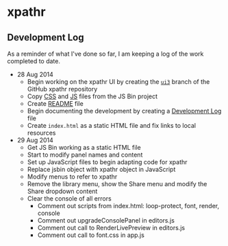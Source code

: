 # xpathr


## Development Log

As a reminder of what I've done so far, I am keeping a log of the work completed to date.

 - 28 Aug 2014
 	 - Begin working on the xpathr UI by creating the [`ui3`](https://github.com/bauhouse/xpathr/tree/ui3) branch of the GitHub xpathr repository
 	 - Copy [CSS](https://github.com/jsbin/jsbin/tree/master/public/css) and [JS](https://github.com/jsbin/jsbin/tree/master/public/js) files from the JS Bin project
 	 - Create [README](https://github.com/bauhouse/xpathr/tree/ui3/README.md) file
 	 - Begin documenting the development by creating a [Development Log](https://github.com/bauhouse/xpathr/tree/ui3/docs/log.md) file
 	 - Create `index.html` as a static HTML file and fix links to local resources
 - 29 Aug 2014
   - Get JS Bin working as a static HTML file
   - Start to modify panel names and content
   - Set up JavaScript files to begin adapting code for xpathr
   - Replace jsbin object with xpathr object in JavaScript
   - Modify menus to refer to xpathr
   - Remove the library menu, show the Share menu and modify the Share dropdown content
   - Clear the console of all errors
      - Comment out scripts from index.html: loop-protect, font, render, console 
      - Comment out upgradeConsolePanel in editors.js
      - Comment out call to RenderLivePreview in editors.js
      - Comment out call to font.css in app.js
